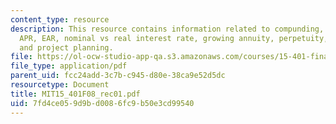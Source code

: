 ```yaml
---
content_type: resource
description: This resource contains information related to compunding, discounting,
  APR, EAR, nominal vs real interest rate, growing annuity, perpetuity, auto loan,
  and project planning.
file: https://ol-ocw-studio-app-qa.s3.amazonaws.com/courses/15-401-finance-theory-i-fall-2008/7fd4ce059d9bd0086fc9b50e3cd99540_MIT15_401F08_rec01.pdf
file_type: application/pdf
parent_uid: fcc24add-3c7b-c945-d80e-38ca9e52d5dc
resourcetype: Document
title: MIT15_401F08_rec01.pdf
uid: 7fd4ce05-9d9b-d008-6fc9-b50e3cd99540
---
```

